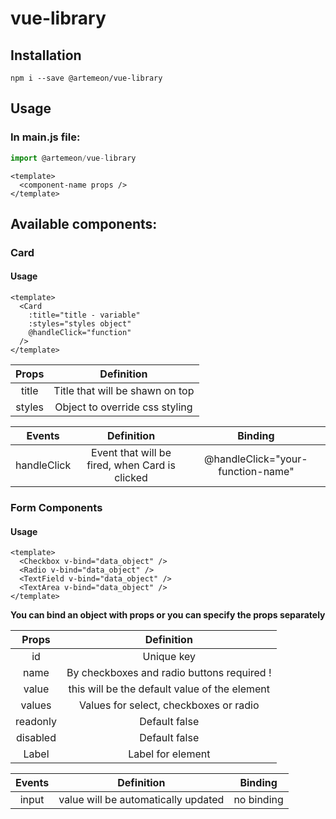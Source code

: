 # vue-library

## Installation

```
npm i --save @artemeon/vue-library
```

## Usage

### In main.js file:

```javascript
import @artemeon/vue-library
```

```vue
<template>
  <component-name props />
</template>
```

## Available components:

### Card

#### Usage

```vue
<template>
  <Card
    :title="title - variable"
    :styles="styles object"
    @handleClick="function"
  />
</template>
```

| Props  |           Definition            |
| :----: | :-----------------------------: |
| title  | Title that will be shawn on top |
| styles | Object to override css styling  |

|   Events    |                   Definition                   |              Binding              |
| :---------: | :--------------------------------------------: | :-------------------------------: |
| handleClick | Event that will be fired, when Card is clicked | @handleClick="your-function-name" |

### Form Components

#### Usage

```vue
<template>
  <Checkbox v-bind="data_object" />
  <Radio v-bind="data_object" />
  <TextField v-bind="data_object" />
  <TextArea v-bind="data_object" />
</template>
```

**You can bind an object with props or you can specify the props separately**

|  Props   |                  Definition                   |
| :------: | :-------------------------------------------: |
|    id    |                  Unique key                   |
|   name   |  By checkboxes and radio buttons required !   |
|  value   | this will be the default value of the element |
|  values  |    Values for select, checkboxes or radio     |
| readonly |                 Default false                 |
| disabled |                 Default false                 |
|  Label   |               Label for element               |

| Events |             Definition              |  Binding   |
| :----: | :---------------------------------: | :--------: |
| input  | value will be automatically updated | no binding |
